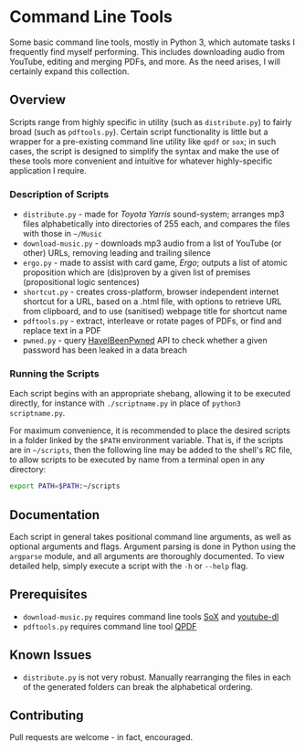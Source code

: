 # Command Line Tools

Some basic command line tools, mostly in Python 3, which automate tasks I frequently find myself
performing. This includes downloading audio from YouTube, editing and merging PDFs, and more. As
the need arises, I will certainly expand this collection.

## Overview

Scripts range from highly specific in utility (such as `distribute.py`) to fairly broad (such as
`pdftools.py`). Certain script functionality is little but a wrapper for a pre-existing command
line utility like `qpdf` or `sox`; in such cases, the script is designed to simplify the syntax
and make the use of these tools more convenient and intuitive for whatever highly-specific
application I require.

### Description of Scripts

* `distribute.py` - made for *Toyota Yarris* sound-system; arranges mp3 files alphabetically into
  directories of 255 each, and compares the files with those in `~/Music`
* `download-music.py` - downloads mp3 audio from a list of YouTube (or other) URLs, removing 
  leading and trailing silence
* `ergo.py` - made to assist with card game, *Ergo*; outputs a list of atomic proposition
  which are (dis)proven by a given list of premises (propositional logic sentences)
* `shortcut.py` - creates cross-platform, browser independent internet shortcut for a URL,
  based on a .html file, with options to retrieve URL from clipboard, and to use (sanitised) webpage
  title for shortcut name
* `pdftools.py` - extract, interleave or rotate pages of PDFs, or find and replace text in a PDF
* `pwned.py` - query
  [HaveIBeenPwned](https://haveibeenpwned.com/API/v2#SearchingPwnedPasswordsByRange) API to check
  whether a given password has been leaked in a data breach

### Running the Scripts

Each script begins with an appropriate shebang, allowing it to be executed directly, for instance 
with `./scriptname.py` in place of `python3 scriptname.py`.

For maximum convenience, it is recommended to place the desired scripts in a folder linked by the
`$PATH` environment variable. That is, if the scripts are in `~/scripts`, then the following line
may be added to the shell's RC file, to allow scripts to be executed by name from a terminal open 
in any directory:
```bash
export PATH=$PATH:~/scripts
```

## Documentation

Each script in general takes positional command line arguments, as well as optional arguments and
flags. Argument parsing is done in Python using the `argparse` module, and all arguments are 
thoroughly documented. To view detailed help, simply execute a script with the `-h` or `--help`
flag.

## Prerequisites

* `download-music.py` requires command line tools [SoX](http://sox.sourceforge.net/) and 
  [youtube-dl](https://ytdl-org.github.io/youtube-dl/index.html)
* `pdftools.py` requires command line tool [QPDF](http://qpdf.sourceforge.net/)

## Known Issues

* `distribute.py` is not very robust. Manually rearranging the files in each of the
  generated folders can break the alphabetical ordering.

## Contributing

Pull requests are welcome - in fact, encouraged.
